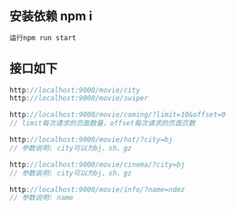 ## 安装依赖 npm i

```js
运行npm run start
```



## 接口如下

```js
http://localhost:9000/movie/city
http://localhost:9000/movie/swiper

```

```js
http://localhost:9000/movie/coming/?limit=10&offset=0
// limit每次请求的页面数量，offset每次请求的页面页数
```

```js
http://localhost:9000/movie/hot/?city=bj
// 参数说明: city可以为bj、sh、gz

http://localhost:9000/movie/cinema/?city=bj
// 参数说明: city可以为bj、sh、gz
```

```js
http://localhost:9000/movie/info/?name=ndmz
// 参数说明: name 
```